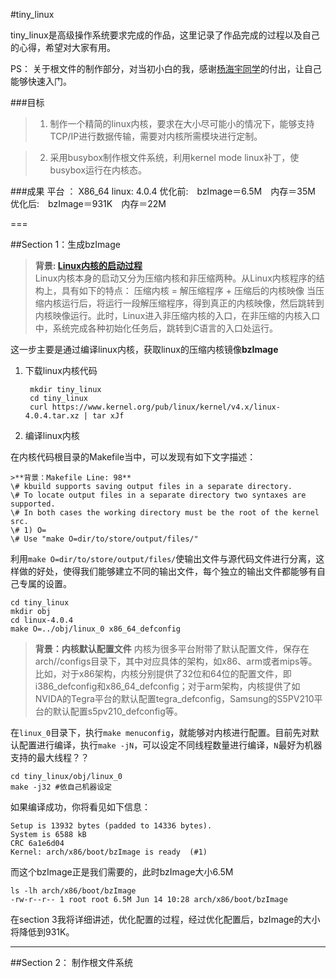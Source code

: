 #tiny_linux

tiny_linux是高级操作系统要求完成的作品，这里记录了作品完成的过程以及自己的心得，希望对大家有用。

PS： 关于根文件的制作部分，对当初小白的我，感谢[杨海宇同学](https://github.com/ir193/tiny_linux/blob/master/NOTE.md)的付出，让自己能够快速入门。

###目标
>1. 制作一个精简的linux内核，要求在大小尽可能小的情况下，能够支持TCP/IP进行数据传输，需要对内核所需模块进行定制。

>2. 采用busybox制作根文件系统，利用kernel mode linux补丁，使busybox运行在内核态。

###成果
    平台 ：  X86_64
    linux:   4.0.4
    优化前:　bzImage＝6.5M　内存＝35M
    优化后:　bzImage＝931K　内存＝22M

===

##Section 1：生成bzImage
>**背景: [Linux内核的启动过程](http://book.51cto.com/art/201405/438671.htm)**<br/>
>Linux内核本身的启动又分为压缩内核和非压缩两种。从Linux内核程序的结构上，具有如下的特点：
压缩内核 = 解压缩程序 + 压缩后的内核映像
当压缩内核运行后，将运行一段解压缩程序，得到真正的内核映像，然后跳转到内核映像运行。此时，Linux进入非压缩内核的入口，在非压缩的内核入口中，系统完成各种初始化任务后，跳转到C语言的入口处运行。

这一步主要是通过编译linux内核，获取linux的压缩内核镜像**bzImage**

1. 下载linux内核代码
    
        mkdir tiny_linux
        cd tiny_linux
        curl https://www.kernel.org/pub/linux/kernel/v4.x/linux-4.0.4.tar.xz | tar xJf
    
    
2. 编译linux内核

在内核代码根目录的Makefile当中，可以发现有如下文字描述：

    >**背景：Makefile Line: 98**
    \# kbuild supports saving output files in a separate directory.
    \# To locate output files in a separate directory two syntaxes are supported.
    \# In both cases the working directory must be the root of the kernel src.
    \# 1) O=
    \# Use "make O=dir/to/store/output/files/"

利用`make O=dir/to/store/output/files/`使输出文件与源代码文件进行分离，这样做的好处，使得我们能够建立不同的输出文件，每个独立的输出文件都能够有自己专属的设置。

    
    cd tiny_linux
    mkdir obj
    cd linux-4.0.4
    make O=../obj/linux_0 x86_64_defconfig
    


>**背景：内核默认配置文件**
内核为很多平台附带了默认配置文件，保存在arch/<arch>/configs目录下，其中<arch>对应具体的架构，如x86、arm或者mips等。比如，对于x86架构，内核分别提供了32位和64位的配置文件，即i386_defconfig和x86_64_defconfig；对于arm架构，内核提供了如NVIDA的Tegra平台的默认配置tegra_defconfig，Samsung的S5PV210平台的默认配置s5pv210_defconfig等。

在`linux_0`目录下，执行`make menuconfig`，就能够对内核进行配置。目前先对默认配置进行编译，执行`make -jN`，可以设定不同线程数量进行编译，`N`最好为机器支持的最大线程？？


    cd tiny_linux/obj/linux_0
    make -j32 #依自己机器设定

如果编译成功，你将看见如下信息：

    Setup is 13932 bytes (padded to 14336 bytes).
    System is 6588 kB
    CRC 6a1e6d04
    Kernel: arch/x86/boot/bzImage is ready  (#1)

而这个bzImage正是我们需要的，此时bzImage大小6.5M

    ls -lh arch/x86/boot/bzImage 
    -rw-r--r-- 1 root root 6.5M Jun 14 10:28 arch/x86/boot/bzImage

在section 3我将详细讲述，优化配置的过程，经过优化配置后，bzImage的大小将降低到931K。

---

##Section 2： 制作根文件系统
